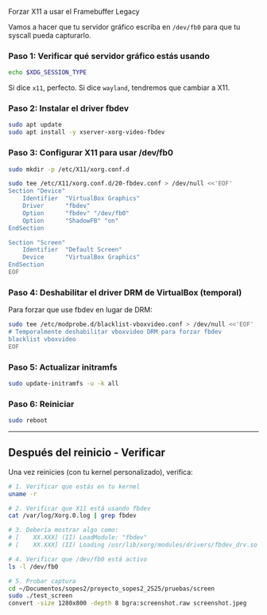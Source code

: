 Forzar X11 a usar el Framebuffer Legacy

Vamos a hacer que tu servidor gráfico escriba en `/dev/fb0` para que tu syscall pueda capturarlo.

### Paso 1: Verificar qué servidor gráfico estás usando

```bash
echo $XDG_SESSION_TYPE
```

Si dice `x11`, perfecto. Si dice `wayland`, tendremos que cambiar a X11.

### Paso 2: Instalar el driver fbdev

```bash
sudo apt update
sudo apt install -y xserver-xorg-video-fbdev
```

### Paso 3: Configurar X11 para usar /dev/fb0

```bash
sudo mkdir -p /etc/X11/xorg.conf.d

sudo tee /etc/X11/xorg.conf.d/20-fbdev.conf > /dev/null <<'EOF'
Section "Device"
    Identifier  "VirtualBox Graphics"
    Driver      "fbdev"
    Option      "fbdev" "/dev/fb0"
    Option      "ShadowFB" "on"
EndSection

Section "Screen"
    Identifier  "Default Screen"
    Device      "VirtualBox Graphics"
EndSection
EOF
```

### Paso 4: Deshabilitar el driver DRM de VirtualBox (temporal)

Para forzar que use fbdev en lugar de DRM:

```bash
sudo tee /etc/modprobe.d/blacklist-vboxvideo.conf > /dev/null <<'EOF'
# Temporalmente deshabilitar vboxvideo DRM para forzar fbdev
blacklist vboxvideo
EOF
```

### Paso 5: Actualizar initramfs

```bash
sudo update-initramfs -u -k all
```

### Paso 6: Reiniciar

```bash
sudo reboot
```

---

## Después del reinicio - Verificar

Una vez reinicies (con tu kernel personalizado), verifica:

```bash
# 1. Verificar que estás en tu kernel
uname -r

# 2. Verificar que X11 está usando fbdev
cat /var/log/Xorg.0.log | grep fbdev

# 3. Debería mostrar algo como:
# [    XX.XXX] (II) LoadModule: "fbdev"
# [    XX.XXX] (II) Loading /usr/lib/xorg/modules/drivers/fbdev_drv.so

# 4. Verificar que /dev/fb0 está activo
ls -l /dev/fb0

# 5. Probar captura
cd ~/Documentos/sopes2/proyecto_sopes2_2S25/pruebas/screen
sudo ./test_screen
convert -size 1280x800 -depth 8 bgra:screenshot.raw screenshot.jpeg
```
